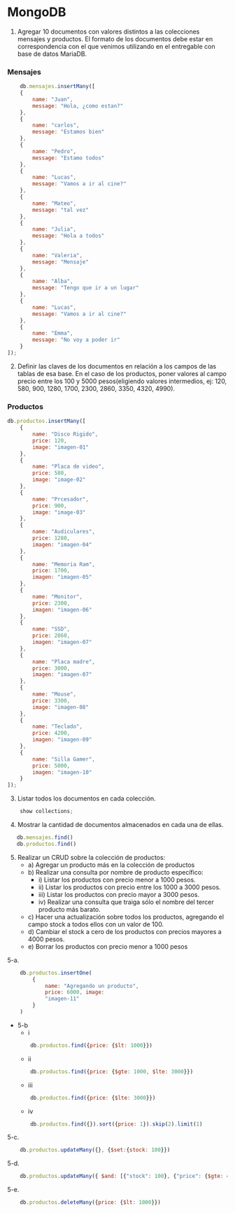 # MongoDB

1. Agregar 10 documentos con valores distintos a las colecciones mensajes y productos. El formato de los documentos debe estar en correspondencia con el que venimos utilizando en el entregable con base de datos MariaDB. 

### Mensajes

```javascript
    db.mensajes.insertMany([
    {
        name: "Juan",
        message: "Hola, ¿como estan?"
    },
    {
        name: "carlos",
        message: "Estamos bien"
    },
    {
        name: "Pedro",
        message: "Estamo todos"
    },
    {
        name: "Lucas",
        message: "Vamos a ir al cine?"
    },
    {
        name: "Mateo",
        message: "tal vez"
    },
    {
        name: "Julia",
        message: "Hola a todos"
    },
    {
        name: "Valeria",
        message: "Mensaje"
    },
    {
        name: "Alba",
        message: "Tengo que ir a un lugar"
    },
    {
        name: "Lucas",
        message: "Vamos a ir al cine?"
    },
    {
        name: "Emma",
        message: "No voy a poder ir"
    }
]);
```

2. Definir las claves de los documentos en relación a los campos de las tablas de esa base. En el caso de los productos, poner valores al campo precio entre los 100 y 5000 pesos(eligiendo valores intermedios, ej: 120, 580, 900, 1280, 1700, 2300, 2860, 3350, 4320, 4990). 

### Productos
```javascript
db.productos.insertMany([
    {
        name: "Disco Rigido",
        price: 120,
        image: "imagen-01"
    },
    {
        name: "Placa de video",
        price: 580,
        image: "image-02"
    },
    {
        name: "Prcesador",
        price: 900,
        image: "image-03"
    },
    {
        name: "Audiculares",
        price: 1280,
        imagen: "imagen-04"
    },
    {
        name: "Memoria Ram",
        price: 1700,
        imagen: "imagen-05"
    },
    {
        name: "Monitor",
        price: 2300,
        imagen: "imagen-06"
    },
    {
        name: "SSD",
        price: 2860,
        imagen: "imagen-07"
    },
    {
        name: "Placa madre",
        price: 3000,
        imagen: "imagen-07"
    },
    {
        name: "Mouse",
        price: 3300,
        image: "imagen-08"
    },
    {
        name: "Teclado",
        price: 4200,
        imagen: "imagen-09"
    },
    {
        name: "Silla Gamer",
        price: 5000,
        imagen: "imagen-10"
    }
]);
```
3. Listar todos los documentos en cada colección.

```javascript
    show collections;
```

 4. Mostrar la cantidad de documentos almacenados en cada una de ellas.
 
 ```javascript
    db.mensajes.find()
    db.productos.find()
 ```
5. Realizar un CRUD sobre la colección de productos: 
    * a) Agregar un producto más en la colección de productos
    * b) Realizar una consulta por nombre de producto específico:
        * i)    Listar los productos con precio menor a 1000 pesos.
        * ii)   Listar los productos con precio entre los 1000 a 3000 pesos.
        * iii)  Listar los productos con precio mayor a 3000 pesos.
        * iv)   Realizar una consulta que traiga sólo el nombre del tercer producto más barato.
    * c) Hacer una actualización sobre todos los productos, agregando el campo stock a todos ellos con un valor de 100.
    * d) Cambiar el stock a cero de los productos con precios mayores a 4000 pesos. 
    * e) Borrar los productos con precio menor a 1000 pesos 

5-a. 
```javascript
    db.productos.insertOne(
        {
            name: "Agregando un producto", 
            price: 6000, image: 
            "imagen-11"
        }
    )
```

* 5-b
    * i
    ```javascript
        db.productos.find({price: {$lt: 1000}})
    ```
    * ii
    ```javascript
        db.productos.find({price: {$gte: 1000, $lte: 3000}})
    ```
    * iii
    ```javascript
        db.productos.find({price: {$lte: 3000}})
    ```
    * iv
    ```javascript
        db.productos.find({}).sort({price: 1}).skip(2).limit(1)
    ```
5-c. 
```javascript
    db.productos.updateMany({}, {$set:{stock: 100}})
```
5-d.
```javascript
    db.productos.updateMany({ $and: [{"stock": 100}, {"price": {$gte: 4000}}]}, {$set:{stock: 0}})
```
5-e.
```javascript
    db.productos.deleteMany({price: {$lt: 1000}})
```
